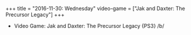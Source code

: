 +++
title = "2016-11-30: Wednesday"
video-game = ["Jak and Daxter: The Precursor Legacy"]
+++


* Video Game: Jak and Daxter: The Precursor Legacy {PS3} /b/